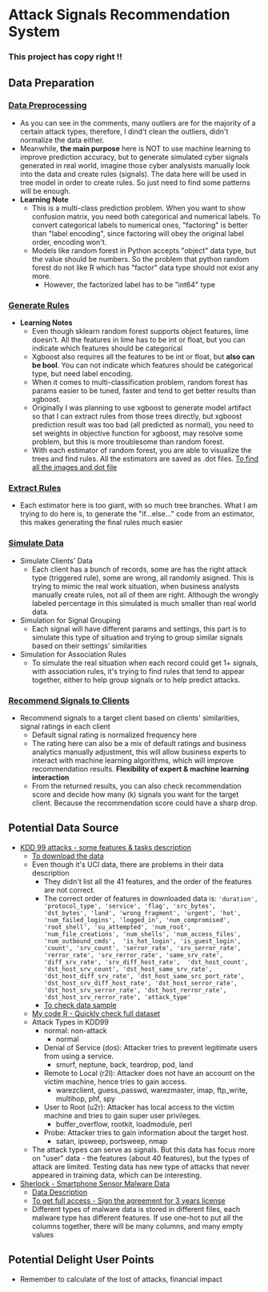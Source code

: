 # Attack Signals Recommendation System

### This project has copy right ‼️

## Data Preparation
### [Data Preprocessing][8]
* As you can see in the comments, many outliers are for the majority of a certain attack types, therefore, I dind't clean the outliers, didn't normalize the data either.
* Meanwhile, <b>the main purpose</b> here is NOT to use machine learning to improve prediction accuracy, but to generate simulated cyber signals generated in real world, imagine those cyber analysists manually look into the data and create rules (signals). The data here will be used in tree model in order to create rules. So just need to find some patterns will be enough.
* <b>Learning Note</b>
  * This is a multi-class prediction problem. When you want to show confusion matrix, you need both categorical and numerical labels. To convert categorical labels to numerical ones, "factoring" is better than "label encoding", since factoring will obey the original label order, encoding won't.
  * Models like random forest in Python accepts "object" data type, but the value should be numbers. So the problem that python random forest do not like R which has "factor" data type should not exist any more.
    * However, the factorized label has to be "int64" type
### [Generate Rules][9]
* <b>Learning Notes</b>
  * Even though sklearn random forest supports object features, lime doesn't. All the features in lime has to be int or float, but you can indicate which features should be categorical
  * Xgboost also requires all the features to be int or float, but <b>also can be bool</b>. You can not indicate which features should be categorical type, but need label encoding.
  * When it comes to multi-classification problem, random forest has params easier to be tuned, faster and tend to get better results than xgboost.
  * Originally I was planning to use xgboost to generate model artifact so that I can extract rules from those trees directly, but xgboost prediction result was too bad (all predicted as normal), you need to set weights in objective function for xgboost, may resolve some problem, but this is more troublesome than random forest.
  * With each estimator of random forest, you are able to visualize the trees and find rules. All the estimators are saved as .dot files. [To find all the images and dot file][10]
### [Extract Rules][11]
* Each estimator here is too giant, with so much tree branches. What I am trying to do here is, to generate the "if...else..." code from an estimator, this makes generating the final rules much easier
### [Simulate Data][12]
* Simulate Clients' Data
  * Each client has a bunch of records, some are has the right attack type (triggered rule), some are wrong, all randomly asigned. This is trying to mimic the real work situation, when business analysts manually create rules, not all of them are right. Although the wrongly labeled percentage in this simulated is much smaller than real world data.
* Simulation for Signal Grouping
  * Each signal will have different params and settings, this part is to simulate this type of situation and trying to group similar signals based on their settings' similarities
* Simulation for Association Rules
  * To simulate the real situation when each record could get 1+ signals, with association rules, it's trying to find rules that tend to appear together, either to help group signals or to help predict attacks. 
### [Recommend Signals to Clients][13]
* Recommend signals to a target client based on clients' similarities, signal ratings in each client
  * Default signal rating is normalized frequency here
  * The rating here can also be a mix of default ratings and business analytics manually adjustment, this will allow business experts to interact with machine learning algorithms, which will improve recommendation results. <b>Flexibility of expert & machine learning interaction</b>
  * From the returned results, you can also check recommendation score and decide how many (k) signals you want for the target client. Because the recommendation score could have a sharp drop.

## Potential Data Source
* [KDD 99 attacks - some features & tasks description][1]
  * [To download the data][3]
  * Even though it's UCI data, there are problems in their data description
    * They didn't list all the 41 features, and the order of the features are not correct.
    * The correct order of features in downloaded data is: `'duration', 'protocol_type', 'service', 'flag', 'src_bytes', 'dst_bytes', 'land', 'wrong_fragment',
                   'urgent', 'hot', 'num_failed_logins', 'logged_in', 'num_compromised', 'root_shell', 'su_attempted',
                   'num_root', 'num_file_creations', 'num_shells', 'num_access_files', 'num_outbound_cmds', 
                    'is_hot_login', 'is_guest_login', 'count', 'srv_count', 'serror_rate', 'srv_serror_rate',
                    'rerror_rate', 'srv_rerror_rate', 'same_srv_rate', 'diff_srv_rate', 'srv_diff_host_rate', 
                  'dst_host_count', 'dst_host_srv_count', 'dst_host_same_srv_rate', 'dst_host_diff_srv_rate',
                  'dst_host_same_src_port_rate', 'dst_host_srv_diff_host_rate', 'dst_host_serror_rate',
                  'dst_host_srv_serror_rate', 'dst_host_rerror_rate', 'dst_host_srv_rerror_rate', 'attack_type'`
     * [To check data sample][7]
  * [My code R - Quickly check full dataset][2]
  * Attack Types in KDD99
    * normal: non-attack
      * normal
    * Denial of Service (dos): Attacker tries to prevent legitimate users from using a service.
      * smurf, neptune, back, teardrop, pod, land
    * Remote to Local (r2l): Attacker does not have an account on the victim machine, hence tries to gain access.
      * warezclient, guess_passwd, warezmaster, imap, ftp_write, multihop, phf, spy
    * User to Root (u2r): Attacker has local access to the victim machine and tries to gain super user privileges.
      * buffer_overflow, rootkit, loadmodule, perl
    * Probe: Attacker tries to gain information about the target host.
      * satan, ipsweep, portsweep, nmap
  * The attack types can serve as signals. But this data has focus more on "user" data - the features (about 40 features), but the types of attack are limited. Testing data has new type of attacks that never appeared in training data, which can be interesting.
* [Sherlock - Smartphone Sensor Malware Data][4]
  * [Data Description][5]
  * [To get full access - Sign the agreement for 3 years license][6]
  * Different types of malware data is stored in different files, each malware type has different features. If use one-hot to put all the columns together, there will be many columns, and many empty values
  

## Potential Delight User Points
* Remember to calculate of the lost of attacks, financial impact



[1]:http://kdd.ics.uci.edu/databases/kddcup99/task.html
[2]:https://github.com/hanhanwu/Hanhan_Break_the_Limits/blob/master/attack_signals_recommendation_system/Data_Sources/kdd99_data_check.R
[3]:http://kdd.ics.uci.edu/databases/kddcup99/kddcup99.html
[4]:http://bigdata.ise.bgu.ac.il/sherlock/index.html#/
[5]:http://bigdata.ise.bgu.ac.il/sherlock/index.html#/dataset
[6]:http://bigdata.ise.bgu.ac.il/sherlock/index.html#/download
[7]:https://datahub.io/machine-learning/kddcup99#resource-kddcup99_zip
[8]:https://github.com/hanhanwu/Hanhan_Break_the_Limits/blob/master/attack_signals_recommendation_system/data_preprocessing.ipynb
[9]:https://github.com/hanhanwu/Hanhan_Break_the_Limits/blob/master/attack_signals_recommendation_system/generate_rules.ipynb
[10]:https://github.com/hanhanwu/Hanhan_Break_the_Limits/tree/master/attack_signals_recommendation_system/images
[11]:https://github.com/hanhanwu/Hanhan_Break_the_Limits/blob/master/attack_signals_recommendation_system/extract_rules.ipynb
[12]:https://github.com/hanhanwu/Hanhan_Break_the_Limits/blob/master/attack_signals_recommendation_system/simulate_data.ipynb
[13]:https://github.com/hanhanwu/Hanhan_Break_the_Limits/blob/master/attack_signals_recommendation_system/recommend_signals2clients.ipynb
